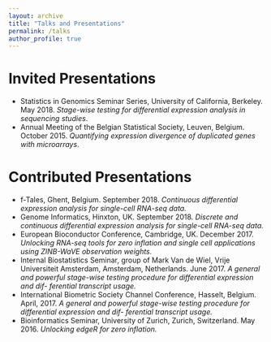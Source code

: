 ```yaml
---
layout: archive
title: "Talks and Presentations"
permalink: /talks
author_profile: true
---
```


# Invited Presentations

 - Statistics in Genomics Seminar Series, University of California, Berkeley. May 2018.
 *Stage-wise testing for differential expression analysis in sequencing studies*.
 - Annual Meeting of the Belgian Statistical Society, Leuven, Belgium. October 2015.
 *Quantifying expression divergence of duplicated genes with microarrays*.
 
# Contributed Presentations
 
 - f-Tales, Ghent, Belgium. September 2018. *Continuous differential expression analysis for single-cell RNA-seq data.*
 - Genome Informatics, Hinxton, UK. September 2018. *Discrete and continuous differential expression analysis for single-cell RNA-seq data.*
 - European Bioconductor Conference, Cambridge, UK. December 2017. *Unlocking RNA-seq tools for zero inflation and single cell applications using ZINB-WaVE observation weights.*
 - Internal Biostatistics Seminar, group of Mark Van de Wiel, Vrije Universiteit Amsterdam, Amsterdam, Netherlands. June 2017. *A general and powerful stage-wise testing procedure for differential expression and dif- ferential transcript usage.*
 - International Biometric Society Channel Conference, Hasselt, Belgium. April, 2017. *A general and powerful stage-wise testing procedure for differential expression and dif- ferential transcript usage.*
  - Bioinformatics Seminar, University of Zurich, Zurich, Switzerland. May 2016. *Unlocking edgeR for zero inflation.*

